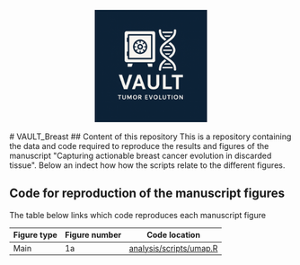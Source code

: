 <p align="center">
  <img src="assets/Logo_VAULT.png" alt="VAULT Logo" width="200"/>
</p>
# VAULT_Breast
## Content of this repository
This is a repository containing the data and code required to reproduce the results and figures of the manuscript "Capturing actionable breast cancer evolution in discarded tissue".
Below an indect how how the scripts relate to the different figures. 

## Code for reproduction of the manuscript figures
The table below links which code reproduces each manuscript figure

| Figure type   | Figure number  | Code location |
| ------------- | -------------- | --------------| 
| Main          | 1a              | [analysis/scripts/umap.R](https://github.com/sanroman-24/tx100_rna_2024/blob/main/analysis/scripts/umap.R)|
